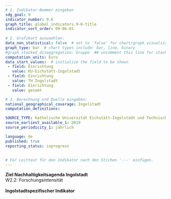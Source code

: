 ```yaml
---
# 1. Indikator-Nummer eingeben 
sdg_goal: 9 
indicator_number: 9.6
graph_title: global_indicators.9-6-title
indicator_sort_order: 09-06-01
 
# 2. Grafikart auswaehlen: 
data_non_statistical: false  # set to 'false' for chart/graph visualization 
graph_type: bar  # chart types include: bar, line, binary 
#graph_stacked_disaggregation: Gruppe  ## uncomment this line for stacked bars. eplace 'Geschlecht' with the field of aggregation. 
computation_units: Euro
data_start_values:  # initialize the field to be shown  
 - field: Einrichtung 
   value: KU-Eichstätt-Ingolstadt 
 - field: Einrichtung 
   value: TH Ingolstadt
 - field: Einrichtung 
   value: gesamt

# 3. Berechnung und Quelle eingeben: 
national_geographical_coverage: Ingolstadt 
computation_definitions: 

SOURCE_TYPE: Katholische Universität Eichstätt-Ingolstadt und Technische Hochschule Ingolstadt # data source  
source_earliest_available_1: 2019
source_periodicity_1: jährlich

language: de   
published: true 
reporting_status: inprogress
 
 
# Für Leittext für den Indikator nach den Stichen '---' einfügen. 
---
```

<b>Ziel Nachhaltigkeitsagenda Ingolstadt</b><br>
W2.2: Forschungsintensität<br>
<br>
<b>Ingolstadtspezifischer Indikator</b>


